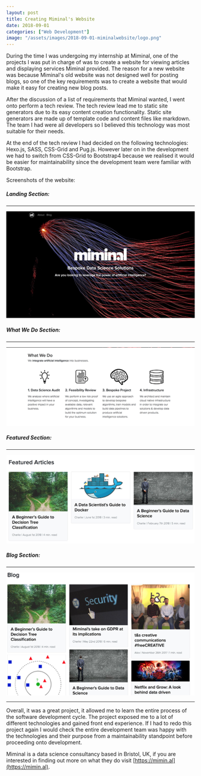 ```yaml
---
layout: post
title: Creating Miminal's Website 
date: 2018-09-01
categories: ["Web Development"]
image: "/assets/images/2018-09-01-miminalwebsite/logo.png"
---
```


During the time I was undergoing my internship at Miminal, one of the projects I was put in charge of was to create a website for viewing articles and displaying services Miminal provided. The reason for a new website was because Miminal's old website was not designed well for posting blogs, so one of the key requirements was to create a website that would make it easy for creating new blog posts.

After the discussion of a list of requirements that Miminal wanted, I went onto perform a tech review. The tech review lead me to static site generators due to its easy content creation functionality. Static site generators are made up of template code and content files like markdown. The team I had were all developers so I believed this technology was most suitable for their needs.

At the end of the tech review I had decided on the following technologies: Hexo.js, SASS, CSS-Grid and Pug.js. However later on in the development we had to switch from CSS-Grid to Bootstrap4 because we realised it would be easier for maintainability since the development team were familiar with Bootstrap.

Screenshots of the website:

##### Landing Section: 

---
![](/assets/images/2018-09-01-miminalwebsite/landing.jpg)

##### What We Do Section:

---
![](/assets/images/2018-09-01-miminalwebsite/description.jpg)

##### Featured Section:
---
![](/assets/images/2018-09-01-miminalwebsite/feature.jpg)

##### Blog Section:
---
![](/assets/images/2018-09-01-miminalwebsite/blog.jpg)

---
Overall, it was a great project, it allowed me to learn the entire process of the software development cycle. The project exposed me to a lot of different technologies and gained front end experience. If I had to redo this project again I would check the entire development team was happy with the technologies and their purpose from a maintainability standpoint before proceeding onto development.

Miminal is a data science consultancy based in Bristol, UK, if you are interested in finding out more on what they do visit [https://mimin.al](https://mimin.al).


<!--
[x] What was the process
[] The tech stack of this website (with diagrams drawn)
[x] Screenshots of the website
[x] What difficulties did I face
[x] How would you do this better next time
 -->

